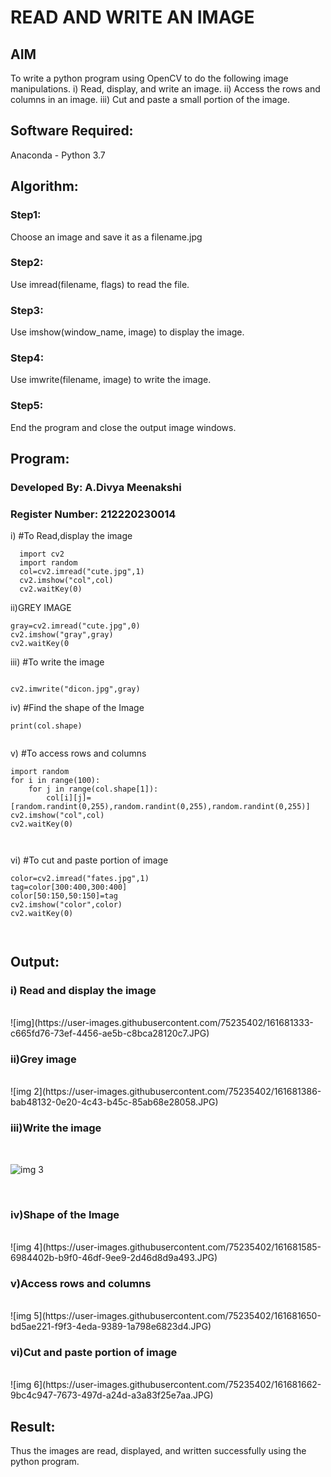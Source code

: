 # READ AND WRITE AN IMAGE
## AIM
To write a python program using OpenCV to do the following image manipulations.
i) Read, display, and write an image.
ii) Access the rows and columns in an image.
iii) Cut and paste a small portion of the image.

## Software Required:
Anaconda - Python 3.7
## Algorithm:
### Step1:
Choose an image and save it as a filename.jpg
### Step2:
Use imread(filename, flags) to read the file.
### Step3:
Use imshow(window_name, image) to display the image.
### Step4:
Use imwrite(filename, image) to write the image.
### Step5:
End the program and close the output image windows.
## Program:
### Developed By: A.Divya Meenakshi
### Register Number: 212220230014
i) #To Read,display the image
```
  import cv2
  import random
  col=cv2.imread("cute.jpg",1)
  cv2.imshow("col",col)
  cv2.waitKey(0)

```
ii)GREY IMAGE
```
gray=cv2.imread("cute.jpg",0)
cv2.imshow("gray",gray)
cv2.waitKey(0
```
iii) #To write the image
```

cv2.imwrite("dicon.jpg",gray)

```
iv) #Find the shape of the Image
```
print(col.shape)


```
v) #To access rows and columns

```
import random
for i in range(100):
    for j in range(col.shape[1]):
        col[i][j]=[random.randint(0,255),random.randint(0,255),random.randint(0,255)]
cv2.imshow("col",col)
cv2.waitKey(0)



```
vi) #To cut and paste portion of image
```
color=cv2.imread("fates.jpg",1)
tag=color[300:400,300:400]
color[50:150,50:150]=tag
cv2.imshow("color",color)
cv2.waitKey(0)



```

## Output:

### i) Read and display the image

<br>
![img](https://user-images.githubusercontent.com/75235402/161681333-c665fd76-73ef-4456-ae5b-c8bca28120c7.JPG)

<br>

### ii)Grey image

<br>
![img 2](https://user-images.githubusercontent.com/75235402/161681386-bab48132-0e20-4c43-b45c-85ab68e28058.JPG)

<br>

### iii)Write the image

<br>

![img 3](https://user-images.githubusercontent.com/75235402/161681559-57e14292-0852-4832-8fc6-2330f16fd441.JPG)


<br>

### iv)Shape of the Image

<br>
![img 4](https://user-images.githubusercontent.com/75235402/161681585-6984402b-b9f0-46df-9ee9-2d46d8d9a493.JPG)


<br>

### v)Access rows and columns
<br>
![img 5](https://user-images.githubusercontent.com/75235402/161681650-bd5ae221-f9f3-4eda-9389-1a798e6823d4.JPG)


<br>

### vi)Cut and paste portion of image
<br>
![img 6](https://user-images.githubusercontent.com/75235402/161681662-9bc4c947-7673-497d-a24d-a3a83f25e7aa.JPG)

<br>

## Result:
Thus the images are read, displayed, and written successfully using the python program.


